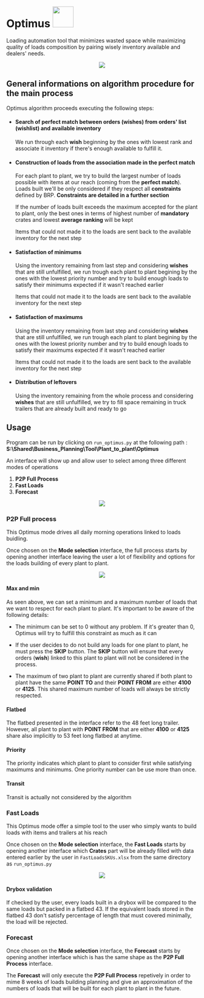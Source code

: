 # Optimus <img src=Readme_Pictures/bombardier-recreational-products-brp-vector-logo-small.png width="55">
Loading automation tool that minimizes wasted space while maximizing quality of loads composition by pairing wisely inventory available and dealers' needs.

<p align="center">
<img src=Readme_Pictures/_4100_4095_1.png>
</p>

## General informations on algorithm procedure for the main process
Optimus algorithm proceeds executing the following steps:

- #### Search of **perfect match** between orders (**wishes**) from orders' list (**wishlist**) and available inventory
    
    We run through each **wish** beginning by the ones with lowest rank and associate it inventory if there's enough available to fulfill it. 
    
- #### Construction of loads from the association made in the **perfect match**

    For each plant to plant, we try to build the largest number of loads possible with items at our reach (coming from the **perfect match**). Loads built we'll be only considered if they respect all **constraints** defined by BRP. **Constraints are detailed in a further section**
    
    If the number of loads built exceeds the maximum accepted for the plant to plant, only the best ones in terms of highest number of **mandatory** crates and lowest **average ranking** will be kept
    
    Items that could not made it to the loads are sent back to the available inventory for the next step
    
- #### Satisfaction of minimums

  Using the inventory remaining from last step and considering **wishes** that are still unfulfilled, we run trough each plant to plant begining by the ones with the lowest priority number and try to build enough loads to satisfy their minimums expected if it wasn't reached earlier
   
  Items that could not made it to the loads are sent back to the available inventory for the next step
  
- #### Satisfaction of maximums

  Using the inventory remaining from last step and considering **wishes** that are still unfulfilled, we run trough each plant to plant begining by the ones with the lowest priority number and try to build enough loads to satisfy their maximums expected if it wasn't reached earlier
  
  Items that could not made it to the loads are sent back to the available inventory for the next step
  
- #### Distribution of leftovers

  Using the inventory remaining from the whole process and considering **wishes** that are still unfulfilled, we try to fill space remaining in truck trailers that are already built and ready to go
  
## Usage
Program can be run by clicking on `run_optimus.py` at the following path : **S:\Shared\Business_Planning\Tool\Plant_to_plant\Optimus**

An interface will show up and allow user to select among three different modes of operations

1. **P2P Full Process**
2. **Fast Loads**
3. **Forecast**

<p align="center">
<img src=Readme_Pictures/Mode.png>
</p>

### P2P Full process
This Optimus mode drives all daily morning operations linked to loads buidling.

Once chosen on the **Mode selection** interface, the full process starts by opening another interface leaving the user a lot of flexibility and options for the loads building of every plant to plant.

<p align="center">
<img src=Readme_Pictures/p2p_param.png>
</p>

#### **Max and min**
As seen above, we can set a minimum and a maximum number of loads that we want to respect for each plant to plant.
It's important to be aware of the following details:

- The minimum can be set to 0 without any problem. If it's greater than 0, Optimus will try to fulfill this constraint as much as it can

- If the user decides to do not build any loads for one plant to plant, he must press the **SKIP** button. The **SKIP** button will ensure that every orders (**wish**) linked to this plant to plant will not be considered in the process. 

- The maximum of two plant to plant are currently shared if both plant to plant have the same **POINT TO** and their **POINT FROM** are either **4100** or **4125**. This shared maximum number of loads will always be strictly respected.

#### **Flatbed**

The flatbed presented in the interface refer to the 48 feet long trailer. However, all plant to plant with **POINT FROM** that are either **4100** or **4125** share also implicitly to 53 feet long flatbed at anytime.

#### **Priority**

The priority indicates which plant to plant to consider first while satisfying maximums and minimums.
One priority number can be use more than once.

#### **Transit**

Transit is actually not considered by the algorithm

### Fast Loads
This Optimus mode offer a simple tool to the user who simply wants to build loads with items and trailers at his reach

Once chosen on the **Mode selection** interface, the **Fast Loads** starts by opening another interface which **Crates** part will be already filled with data entered earlier by the user in `FastLoadsSKUs.xlsx` from the same directory as `run_optimus.py`

<p align="center">
<img src=Readme_Pictures/Fastloads.png>
</p>

#### **Drybox validation**
If checked by the user, every loads built in a drybox will be compared to the same loads but packed in a flatbed 43.
If the equivalent loads stored in the flatbed 43 don't satisfy percentage of length that must covered minimally, the load will be rejected.

### Forecast

Once chosen on the **Mode selection** interface, the **Forecast** starts by opening another interface which is has the same shape as the **P2P Full Process** interface.

The **Forecast** will only execute the **P2P Full Process** repetively in order to mime 8 weeks of loads building planning and give an approximation of the numbers of loads that will be built for each plant to plant in the future.
    

